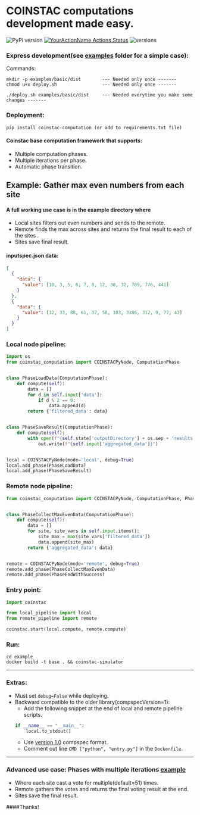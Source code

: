 # COINSTAC computations development made easy.


![PyPi version](https://img.shields.io/pypi/v/coinstac-computation)
[![YourActionName Actions Status](https://github.com/trendscenter/coinstac-computation/workflows/build/badge.svg)](https://github.com/trendscenter/coinstac-computation/actions)
![versions](https://img.shields.io/pypi/pyversions/pybadges.svg)

### Express development(see [examples](./examples/basic) folder for a simple case):
Commands:
```
mkdir -p examples/basic/dist        --- Needed only once -------
chmod u+x deploy.sh                 --- Needed only once -------

./deploy.sh examples/basic/dist     --- Needed everytime you make some changes -------
```

### Deployment:
```
pip install coinstac-computation (or add to requirements.txt file)
```

#### Coinstac base computation framework that supports:

* Multiple computation phases.
* Multiple iterations per phase.
* Automatic phase transition.

## Example: Gather max even numbers from each site
#### A full working use case is in the example directory where
* Local sites filters out even numbers and sends to the remote.
* Remote finds the max across sites and returns the final result to each of the sites .
* Sites save final result.

#### inputspec.json data:
```json
[
  {
    "data": {
      "value": [10, 3, 5, 6, 7, 8, 12, 38, 32, 789, 776, 441]
    }
  },
  {
    "data": {
      "value": [12, 33, 88, 61, 37, 58, 103, 3386, 312, 9, 77, 41]
    }
  }
]
```

### Local node pipeline:

```python
import os
from coinstac_computation import COINSTACPyNode, ComputationPhase


class PhaseLoadData(ComputationPhase):
    def compute(self):
        data = []
        for d in self.input['data']:
            if d % 2 == 0:
                data.append(d)
        return {'filtered_data': data}


class PhaseSaveResult(ComputationPhase):
    def compute(self):
        with open(f"{self.state['outputDirectory'] + os.sep + 'results.txt'}", 'w') as out:
            out.write(f"{self.input['aggregated_data']}")


local = COINSTACPyNode(mode='local', debug=True)
local.add_phase(PhaseLoadData)
local.add_phase(PhaseSaveResult)

```

### Remote node pipeline:

```python
from coinstac_computation import COINSTACPyNode, ComputationPhase, PhaseEndWithSuccess


class PhaseCollectMaxEvenData(ComputationPhase):
    def compute(self):
        data = []
        for site, site_vars in self.input.items():
            site_max = max(site_vars['filtered_data'])
            data.append(site_max)
        return {'aggregated_data': data}


remote = COINSTACPyNode(mode='remote', debug=True)
remote.add_phase(PhaseCollectMaxEvenData)
remote.add_phase(PhaseEndWithSuccess)
```

### Entry point:

```python
import coinstac

from local_pipeline import local
from remote_pipeline import remote

coinstac.start(local.compute, remote.compute)
```

### Run:
```
cd example
docker build -t base . && coinstac-simulator
```

<hr />

### Extras:
* Must set `debug=False` while deploying.
* Backward compatible to the older library(compspecVersion=1):
  * Add the following snippet at the end of local and remote pipeline scripts.
  ```python
  if __name__ == "__main__":
      local.to_stdout()
  ```
  * Use [version 1.0](./examples/basic/compspecv1.json) compspec format.
  * Comment out line `CMD ["python", "entry.py"]` in the `Dockerfile`.

<hr />

### Advanced use case: Phases with multiple iterations [example](./examples/multi_iterations)
* Where each site cast a vote for multiple(default=51) times.
* Remote gathers the votes and returns the final voting result at the end.
* Sites save the final result.

####Thanks!
